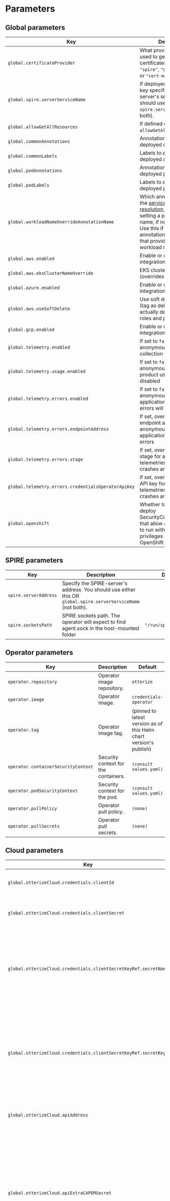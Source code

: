 # Parameters

## Global parameters

| Key                                                 | Description                                                                                                                                                                                                                                                                                                             | Default                              |
|-----------------------------------------------------|-------------------------------------------------------------------------------------------------------------------------------------------------------------------------------------------------------------------------------------------------------------------------------------------------------------------------|--------------------------------------|
| `global.certificateProvider`                        | What provider should be used to generate certificates/credentials - `"spire"`, `"otterize-cloud"` or `"cert-manager"`                                                                                                                                                                                                   | `"spire"`                            |
| `global.spire.serverServiceName`                    | If deployed with SPIRE, this key specifies SPIRE-server's service name. You should use either this **OR** `spire.serverAddress` (not both).                                                                                                                                                                             |                                      |
| `global.allowGetAllResources`                       | If defined overrides `allowGetAllResources`.                                                                                                                                                                                                                                                                            | `false`                              |
| `global.commonAnnotations`                          | Annotations to add to all deployed objects                                                                                                                                                                                                                                                                              | {}                                   |
| `global.commonLabels`                               | Labels to add to all deployed objects                                                                                                                                                                                                                                                                                   | {}                                   |
| `global.podAnnotations`                             | Annotations to add to all deployed pods                                                                                                                                                                                                                                                                                 | {}                                   |
| `global.podLabels`                                  | Labels to add to all deployed pods                                                                                                                                                                                                                                                                                      | {}                                   |
| `global.workloadNameOverrideAnnotationName`         | Which annotation to use (in the [service name resolution algorithm](https://docs.otterize.com/reference/service-identities#kubernetes-service-identity-resolution)) for setting a pod's service name, if not the default. Use this if you already have annotations on your pods that provide the correct workload name. | `intents.otterize.com/workload-name` |
| `global.aws.enabled`                                | Enable or disable AWS integration                                                                                                                                                                                                                                                                                       | `false`                              |
| `global.aws.eksClusterNameOverride`                 | EKS cluster name (overrides auto-detection)                                                                                                                                                                                                                                                                             | `(none)`                             |
| `global.azure.enabled`                              | Enable or disable Azure integration                                                                                                                                                                                                                                                                                     | `false`                              |
| `global.aws.useSoftDelete`                          | Use soft delete strategy (tag as deleted instead of actually delete) for AWS roles and policies                                                                                                                                                                                                                         | `false`                              |
| `global.gcp.enabled`                                | Enable or disable GCPs integration                                                                                                                                                                                                                                                                                      | `false`                              |
| `global.telemetry.enabled`                          | If set to `false`, all anonymous telemetries collection will be disabled                                                                                                                                                                                                                                                | `true`                               |
| `global.telemetry.usage.enabled`                    | If set to `false`, collection of anonymous telemetries on product usage will be disabled                                                                                                                                                                                                                                | `true`                               |
| `global.telemetry.errors.enabled`                   | If set to `false`, collection of anonymous telemetries on application crashes and errors will be disabled                                                                                                                                                                                                               | `true`                               |
| `global.telemetry.errors.endpointAddress`           | If set, overrides the default endpoint address for anonymous telemetries on application crashes and errors                                                                                                                                                                                                              | `(none)`                             |
| `global.telemetry.errors.stage`                     | If set, overrides the default stage for anonymous telemetries on application crashes and errors                                                                                                                                                                                                                         | `(none)`                             |
| `global.telemetry.errors.credentialsOperatorApiKey` | If set, overrides the default API key for anonymous telemetries on application crashes and errors                                                                                                                                                                                                                       | `(none)`                             |
| `global.openshift`                                  | Whether to configure and deploy SecurityContextConstraints that allow all components to run with minimal privileges on a default OpenShift installation.                                                                                                                                                                | `false`                              |

## SPIRE parameters

| Key                   | Description                                                                                                    | Default                |
|-----------------------|----------------------------------------------------------------------------------------------------------------|------------------------|
| `spire.serverAddress` | Specify the SPIRE-server's address. You should use either this OR `global.spire.serverServiceName` (not both). |                        |  
| `spire.socketsPath`   | SPIRE sockets path. The operator will expect to find agent.sock in the host-mounted folder                     | `"/run/spire/sockets"` |

## Operator parameters

| Key                                 | Description                          | Default                                                            |
|-------------------------------------|--------------------------------------|--------------------------------------------------------------------|
| `operator.repository`               | Operator image repository.           | `otterize`                                                         |
| `operator.image`                    | Operator image.                      | `credentials-operator`                                             |
| `operator.tag`                      | Operator image tag.                  | (pinned to latest version as of this Helm chart version's publish) |
| `operator.containerSecurityContext` | Security context for the containers. | `(consult values.yaml)`                                            |
| `operator.podSecurityContext`       | Security context for the pod.        | `(consult values.yaml)`                                            |
| `operator.pullPolicy`               | Operator pull policy.                | `(none)`                                                           |
| `operator.pullSecrets`              | Operator pull secrets.               | `(none)`                                                           |

## Cloud parameters

| Key                                                              | Description                                                                                                                                                                                  | Default  |
|------------------------------------------------------------------|----------------------------------------------------------------------------------------------------------------------------------------------------------------------------------------------|----------|
| `global.otterizeCloud.credentials.clientId`                      | Client ID for connecting to Otterize Cloud.                                                                                                                                                  | `(none)` |
| `global.otterizeCloud.credentials.clientSecret`                  | Client secret for connecting to Otterize Cloud.                                                                                                                                              | `(none)` |
| `global.otterizeCloud.credentials.clientSecretKeyRef.secretName` | If specified, the name of a pre-created Kubernetes Secret to be used instead of creating a secret with the value of clientSecret.                                                            | `(none)` |
| `global.otterizeCloud.credentials.clientSecretKeyRef.secretKey`  | If specified, the key for the clientSecret in a pre-created Kubernetes Secret to be used instead of creating a secret with the value of clientSecret.                                        | `(none)` |
| `global.otterizeCloud.apiAddress`                                | Overrides Otterize Cloud default API address.                                                                                                                                                | `(none)` |
| `global.otterizeCloud.apiExtraCAPEMSecret`                       | The name of a secret containing a single `CA.pem` file for an extra root CA used to connect to Otterize Cloud. The secret should be placed in the same namespace as the Otterize deployment. | `(none)` |

## cert-manager parameters

| Key                            | Description                                                                                                                       | Default |
|--------------------------------|-----------------------------------------------------------------------------------------------------------------------------------|---------|
| `certManager.issuerName`       | The cert-manager Issuer (or ClusterIssuer if `useClusterIssuer` is set) to be used for certificate generation                     | `""`    |
| `certManager.useClusterIssuer` | Use ClusterIssuer. If false, looks for a namespace-scoped Issuer.                                                                 | `true`  |
| `certManager.autoApprove`      | Makes the credentials-operator auto-approve its CertificateRequests. Use when the cert-manager default auto-approver is disabled. | `false` |

## Common parameters

| Key                    | Description                                                                                                                                                                                                                                                                                                                                                                                                                                                   | Default |
|------------------------|---------------------------------------------------------------------------------------------------------------------------------------------------------------------------------------------------------------------------------------------------------------------------------------------------------------------------------------------------------------------------------------------------------------------------------------------------------------|---------|
| `allowGetAllResources` | Gives get, list and watch permission to watch on all resources. This is used to resolve service names when pods have owners that are custom resources. When disabled, a limited set of permissions is used that only allows access to built-in Kubernetes resources that deploy Pods and Pods themselves - Deployments, StatefulSets, DaemonSets, ReplicaSets and Services. Resolving may not be able to complete if the owning resource is not one of those. | `true`  |
| `resources`            | Resources of the container                                                                                                                                                                                                                                                                                                                                                                                                                                    | `{}`    |
| `affinity`             | Pod affinity                                                                                                                                                                                                                                                                                                                                                                                                                                                  | `{}`    |
| `tolerations`          | Pod tolerations                                                                                                                                                                                                                                                                                                                                                                                                                                               | `[]`    |

## AWS integration parameters

| Key                                 | Description                                                                                     | Default  |
|-------------------------------------|-------------------------------------------------------------------------------------------------|----------|
| `aws.roleARN`                       | ARN of the AWS role the operator will use to access AWS.                                        | `(none)` |
| `global.aws.enabled`                | Enable or disable AWS integration                                                               | `false`  |
| `global.aws.eksClusterNameOverride` | EKS cluster name (overrides auto-detection)                                                     | `(none)` |
| `global.aws.useSoftDelete`          | Use soft delete strategy (tag as deleted instead of actually delete) for AWS roles and policies | `false`  |

## Azure integration parameters

| Key                                   | Description                                                            | Default  |
|---------------------------------------|------------------------------------------------------------------------|----------|
| `global.azure.userAssignedIdentityID` | ID of the user assigned identity used by the operator to access Azure. | `(none)` |
| `global.azure.subscriptionID`         | ID of the Azure subscription in which the AKS cluster is deployed.     | `(none)` |
| `global.azure.resoureceGroup`         | Name of the Azure resource group in which the AKS cluster is deployed. | `(none)` |
| `global.azure.aksClusterName`         | Name of the AKS cluster in which the operator is deployed.             | `(none)` |

## Credentials operator parameters

| Key                              | Description                                                                                                                   | Default |
|----------------------------------|-------------------------------------------------------------------------------------------------------------------------------|---------|
| `databaseSecretRotationInterval` | Interval in which secrets created by the credentials operator will be rotated. Valid time units are "ns", "ms", "s", "m", "h" | `8h`    |
| `enableSecretRotation`           | Whether periodic secret rotation is enabled                                                                                   | false   |
